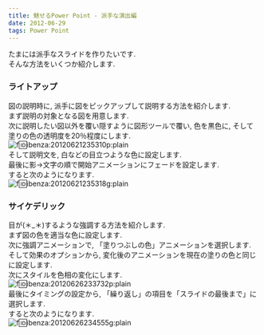 ```yaml
---
title: 魅せるPower Point - 派手な演出編
date: 2012-06-29
tags: Power Point
---
```


たまには派手なスライドを作りたいです.<br />
そんな方法をいくつか紹介します.

### ライトアップ

図の説明時に, 派手に図をピックアップして説明する方法を紹介します.<br />
まず説明の対象となる図を用意します.<br />
次に説明したい図以外を覆い隠すように図形ツールで覆い, 色を黒色に, そして塗りの色の透明度を20％程度にします.<br />![f:id:ibenza:20120621235310p:plain](http://cdn-ak.f.st-hatena.com/images/fotolife/i/ibenza/20120621/20120621235310.png)<br />
そして説明文を, 白などの目立つような色に設定します.<br />
最後に影→文字の順で開始アニメーションにフェードを設定します.<br />
すると次のようになります.<br />![f:id:ibenza:20120621235318g:plain](http://cdn-ak.f.st-hatena.com/images/fotolife/i/ibenza/20120621/20120621235318.gif)

### サイケデリック

目が(＊_＊)するような強調する方法を紹介します.<br />
まず図の色を適当な色に設定します.<br />
次に強調アニメーションで, 「塗りつぶしの色」アニメーションを選択します.<br />
そして効果のオプションから, 変化後のアニメーションを現在の塗りの色と同じに設定します.<br />
次にスタイルを色相の変化にします.<br />![f:id:ibenza:20120626233732p:plain](http://cdn-ak.f.st-hatena.com/images/fotolife/i/ibenza/20120626/20120626233732.png)<br />
最後にタイミングの設定から, 「繰り返し」の項目を「スライドの最後まで」に選択します.<br />
すると次のようになります.<br />![f:id:ibenza:20120626234555g:plain](http://cdn-ak.f.st-hatena.com/images/fotolife/i/ibenza/20120626/20120626234555.gif)

